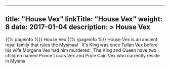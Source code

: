 
---
title: "House Vex"
linkTitle: "House Vex"
weight: 8
date: 2017-01-04
description: >
 House Vex
---

{{% pageinfo %}}
House Vex
{{% /pageinfo %}}
House Vex is an ancient royal family that rules the Mysmaal <span class="line-spacer d-block"> </span> It's King was once Tullan Vex before his wife Morgana Vex had him murdered <span class="line-spacer d-block"> </span> The King and Queen have two children named Prince Lucas Vex and Price Cain Vex who currently reside in Mysma
